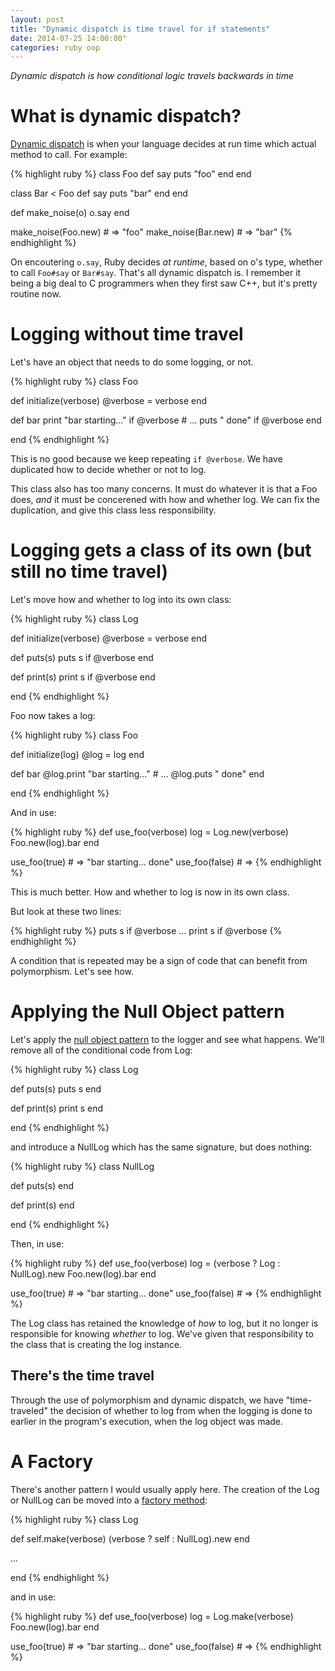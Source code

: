 ```yaml
---
layout: post
title: "Dynamic dispatch is time travel for if statements"
date: 2014-07-25 14:00:00"
categories: ruby oop
---
```


_Dynamic dispatch is how conditional logic travels backwards in time_

# What is dynamic dispatch?

[Dynamic dispatch](http://en.wikipedia.org/wiki/Dynamic_dispatch) is
when your language decides at run time which actual method to call.
For example:

{% highlight ruby %}
class Foo
  def say
    puts "foo"
  end
end

class Bar < Foo
  def say
    puts "bar"
  end
end

def make_noise(o)
  o.say
end

make_noise(Foo.new)    # => "foo"
make_noise(Bar.new)    # => "bar"
{% endhighlight %}

On encoutering `o.say`, Ruby decides _at runtime_, based on o's type,
whether to call `Foo#say` or `Bar#say`.  That's all dynamic dispatch
is.  I remember it being a big deal to C programmers when they first
saw C++, but it's pretty routine now.

# Logging without time travel

Let's have an object that needs to do some logging, or not.

{% highlight ruby %}
class Foo

  def initialize(verbose)
    @verbose = verbose
  end

  def bar
    print "bar starting..." if @verbose
    # ...
    puts " done" if @verbose
  end

end
{% endhighlight %}

This is no good because we keep repeating `if @verbose`.  We have
duplicated how to decide whether or not to log.

This class also has too many concerns.  It must do whatever it is that
a Foo does, _and_ it must be concerened with how and whether log.  We
can fix the duplication, and give this class less responsibility.

# Logging gets a class of its own (but still no time travel)

Let's move how and whether to log into its own class:

{% highlight ruby %}
class Log

  def initialize(verbose)
    @verbose = verbose
  end

  def puts(s)
    puts s if @verbose
  end

  def print(s)
    print s if @verbose
  end

end
{% endhighlight %}

Foo now takes a log:

{% highlight ruby %}
class Foo

  def initialize(log)
    @log = log
  end

  def bar
    @log.print "bar starting..."
    # ...
    @log.puts " done"
  end

end
{% endhighlight %}

And in use:

{% highlight ruby %}
def use_foo(verbose)
  log = Log.new(verbose)
  Foo.new(log).bar
end

use_foo(true)    # => "bar starting... done"
use_foo(false)   # =>
{% endhighlight %}

This is much better.  How and whether to log is now in its own class.

But look at these two lines:

{% highlight ruby %}
    puts s if @verbose
    ...
    print s if @verbose
{% endhighlight %}

A condition that is repeated may be a sign of code that can benefit
from polymorphism.  Let's see how.

# Applying the Null Object pattern

Let's apply the [null object
pattern](http://en.wikipedia.org/wiki/Null_Object_pattern) to the
logger and see what happens.  We'll remove all of the conditional code
from Log:

{% highlight ruby %}
class Log

  def puts(s)
    puts s
  end

  def print(s)
    print s
  end

end
{% endhighlight %}

and introduce a NullLog which has the same signature, but does nothing:

{% highlight ruby %}
class NullLog

  def puts(s)
  end

  def print(s)
  end

end
{% endhighlight %}

Then, in use:

{% highlight ruby %}
def use_foo(verbose)
  log = (verbose ? Log : NullLog).new
  Foo.new(log).bar
end

use_foo(true)    # => "bar starting... done"
use_foo(false)   # =>
{% endhighlight %}

The Log class has retained the knowledge of _how_ to log, but it no
longer is responsible for knowing _whether_ to log.  We've given that
responsibility to the class that is creating the log instance.

## There's the time travel

Through the use of polymorphism and dynamic dispatch, we have
"time-traveled" the decision of whether to log from when the logging
is done to earlier in the program's execution, when the log object was
made.

# A Factory

There's another pattern I would usually apply here.  The creation of
the Log or NullLog can be moved into a [factory
method](http://en.wikipedia.org/wiki/Factory_%28object-oriented_programming%29):

{% highlight ruby %}
class Log

  def self.make(verbose)
    (verbose ? self : NullLog).new
  end

  ...

end
{% endhighlight %}

and in use:

{% highlight ruby %}
def use_foo(verbose)
  log = Log.make(verbose)
  Foo.new(log).bar
end

use_foo(true)    # => "bar starting... done"
use_foo(false)   # =>
{% endhighlight %}
